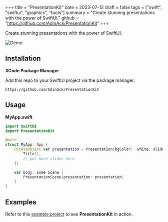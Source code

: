 +++
title = "PresentationKit"
date = 2023-07-12
draft = false
tags = ["swift", "swiftui", "graphics", "tools"]
summary = "Create stunning presentations with the power of SwiftUI."
github = "https://github.com/AdinAck/PresentationKit"
+++

Create stunning presentations with the power of SwiftUI.

![Demo](https://github.com/AdinAck/PresentationKit/assets/30732255/41e289b5-35f6-4d39-9abe-659fa00c77e4)

## Installation

**XCode Package Manager**

Add this repo to your SwiftUI project via the package manager.

```
https://github.com/AdinAck/PresentationKit
```

## Usage

**MyApp.swift**

```swift
import SwiftUI
import PresentationKit

@main
struct MyApp: App {
    @StateObject var presentation = Presentation(bgColor: .white, slides: [
        Title(),
        // put more slides here
    ])

    var body: some Scene {
        PresentationScene(presentation: presentation)
    }
}
```

## Examples

Refer to this [example project](https://github.com/AdinAck/ExamplePresentation) to see **PresentationKit** in action.
